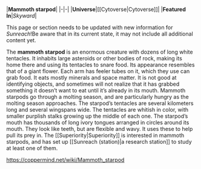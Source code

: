 |**Mammoth starpod**|
|-|-|
|**Universe**|[[Cytoverse\|Cytoverse]]|
|**Featured In**|*Skyward*|

This page or section needs to be updated with new information for *Sunreach*!Be aware that in its current state, it may not include all additional content yet.

The **mammoth starpod** is an enormous creature with dozens of long white tentacles. It inhabits large asteroids or other bodies of rock, making its home there and using its tentacles to snare food. Its appearance resembles that of a giant flower. Each arm has feeler tubes on it, which they use can grab food. It eats mostly minerals and space matter. It is not good at identifying objects, and sometimes will not realize that it has grabbed something it doesn’t want to eat until it’s already in its mouth. Mammoth starpods go through a molting season, and are particularly hungry as the molting season approaches.
The starpod’s tentacles are several kilometers long and several wingspans wide. The tentacles are whitish in color, with smaller purplish stalks growing up the middle of each one. The starpod’s mouth has thousands of long ivory tongues arranged in circles around its mouth. They look like teeth, but are flexible and wavy. It uses these to help pull its prey in.
The [[Superiority\|Superiority]] is interested in mammoth starpods, and has set up [[Sunreach (station)\|a research station]] to study at least one of them.



https://coppermind.net/wiki/Mammoth_starpod